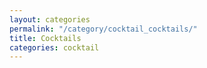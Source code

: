 ```yaml
---
layout: categories
permalink: "/category/cocktail_cocktails/"
title: Cocktails
categories: cocktail
---
```

